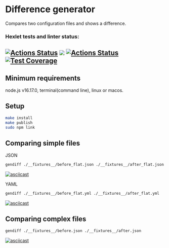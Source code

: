 # Difference generator
Compares two configuration files and shows a difference.

### Hexlet tests and linter status:

[![Actions Status](https://github.com/adammilligan/frontend-project-46/workflows/hexlet-check/badge.svg)](https://github.com/adammilligan/frontend-project-46/actions)
<a href="https://codeclimate.com/github/adammilligan/frontend-project-46/maintainability"><img src="https://api.codeclimate.com/v1/badges/d84e368f05a25df339b8/maintainability" /></a>
[![Actions Status](https://github.com/adammilligan/frontend-project-46/actions/workflows/push.yml/badge.svg)](https://github.com/adammilligan/frontend-project-46/actions)
[![Test Coverage](https://api.codeclimate.com/v1/badges/d84e368f05a25df339b8/test_coverage)](https://codeclimate.com/github/adammilligan/frontend-project-46/test_coverage)
----

## Minimum requirements

node.js v16.17.0, terminal(command line), linux or macos.

## Setup

```sh
make install
make publish
sudo npm link
```

## Comparing simple files

JSON

```sh
gendiff ./__fixtures__/before_flat.json ./__fixtures__/after_flat.json
```

[![asciicast](https://asciinema.org/a/7eX6ZGnTTZfN8Rro7O8v7cFJ4.svg)](https://asciinema.org/a/7eX6ZGnTTZfN8Rro7O8v7cFJ4)

YAML

```sh
gendiff ./__fixtures__/before_flat.yml ./__fixtures__/after_flat.yml
```
[![asciicast](https://asciinema.org/a/539187.svg)](https://asciinema.org/a/539187)

## Comparing complex files

```sh
gendiff ./__fixtures__/before.json ./__fixtures__/after.json
```

[![asciicast](https://asciinema.org/a/rTZSAH5Zusrh8WnCWuMIqGJCj.svg)](https://asciinema.org/a/rTZSAH5Zusrh8WnCWuMIqGJCj)